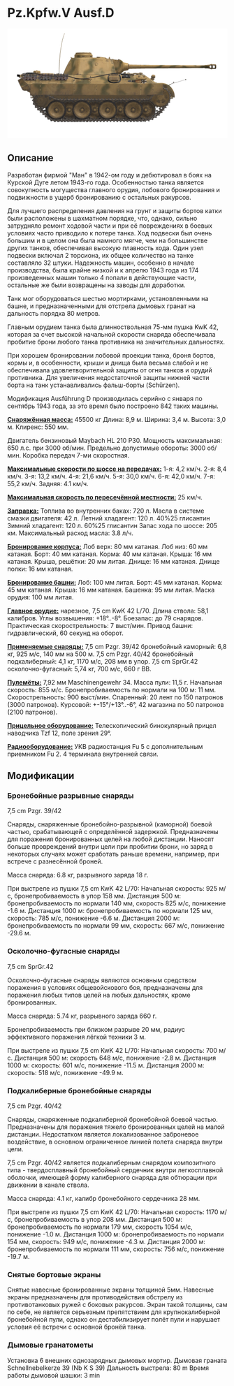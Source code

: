 # Pz.Kpfw.V Ausf.D

![_pzv-d](../images/_pzv-d.png)

## Описание

Разработан фирмой "Ман" в 1942-ом году и дебютировал в боях на Курской Дуге летом 1943-го года. Особенностью танка является совокупность могущества главного орудия, лобового бронирования и подвижности в ущерб бронированию с остальных ракурсов.

Для лучшего распределения давления на грунт и защиты бортов катки были расположены в шахматном порядке, что, однако, сильно затрудняло ремонт ходовой части и при её повреждениях в боевых условиях часто приводило к потере танка. Ход подвески был очень большим и в целом она была намного мягче, чем на большинстве других танков, обеспечивая высокую плавность хода. Один узел подвески включал 2 торсиона, их общее количество на танке составляло 32 штуки. Надежность машин, особенно в начале производства, была крайне низкой и к апрелю 1943 года из 174 произведенных машин только 4 попали в действующие части, остальные же были возвращены на заводы для доработки.

Танк мог оборудоваться шестью мортирками, установленными на башне, и предназначенными для отстрела дымовых гранат на дальность порядка 80 метров.

Главным орудием танка была длинноствольная 75-мм пушка KwK 42, которая за счет высокой начальной скорости снаряда обеспечивала пробитие брони любого танка противника на значительных дальностях. 

При хорошем бронировании лобовой проекции танка, броня бортов, кормы и, в особенности, крыши и днища была весьма слабой и не обеспечивала удовлетворительной защиты от огня танков и орудий противника. Для увеличения недостаточной защиты нижней части борта на танк устанавливались фальш-борты (Schürzen).

Модификация Ausführung D производилась серийно с января по сентябрь 1943 года, за это время было построено 842 таких машины.

<b><u>Снаряжённая масса:</u></b> 45500 кг
Длина: 8,9 м.
Ширина: 3,4 м.
Высота: 3,0 м.
Клиренс: 550 мм.

Двигатель бензиновый Maybach HL 210 P30.
Мощность максимальная: 650 л.с. при 3000 об/мин.
Предельно допустимые обороты: 3000 об/мин.
Коробка передач 7-ми скоростная.

<b><u>Максимальные скорости по шоссе на передачах:</u></b>
1-я: 4,2 км/ч.
2-я: 8,4 км/ч.
3-я: 13,2 км/ч.
4-я: 21,6 км/ч.
5-я: 30,0 км/ч.
6-я: 42,0 км/ч.
7-я: 55,2 км/ч.
Задняя: 4.1 км/ч.

<b><u>Максимальная скорость по пересечённой местности:</u></b> 25 км/ч.

<b><u>Заправка:</u></b>
Топлива во внутренних баках: 720 л.
Масла в системе смазки двигателя: 42 л.
Летний хладагент: 120 л. 40%25 глисантин
Зимний хладагент: 120 л. 60%25 глисантин
Запас хода по шоссе: 205 км.
Максимальный расход масла: 3.8 л/ч.

<b><u>Бронирование корпуса:</u></b>
Лоб верх: 80 мм катаная.
Лоб низ: 60 мм катаная.
Борт: 40 мм катаная.
Корма: 40 мм катаная.
Крыша: 16 мм катаная.
Крыша, решётки: 20 мм литая.
Днище: 16 мм катаная.
Днище полки: 16 мм катаная.

<b><u>Бронирование башни:</u></b>
Лоб: 100 мм литая.
Борт: 45 мм катаная.
Корма: 45 мм катаная.
Крыша: 16 мм катаная.
Башенка: 95 мм литая.
Маска орудия: 100 мм литая.

<b><u>Главное орудие:</u></b> нарезное, 7,5 cm KwK 42 L/70.
Длина ствола: 58,1 калибров.
Углы возвышения: +18°..-8°.
Боезапас: до 79 снарядов.
Практическая скорострельность: 7 выст/мин.
Привод башни: гидравлический, 60 секунд на оборот.

<b><u>Применяемые снаряды:</u></b>
7,5 cm Pzgr. 39/42 бронебойный каморный: 6,8 кг, 925 м/с, 140 мм на 500 м.
7,5 cm Pzgr. 40/42 бронебойный подкалиберный: 4,1 кг, 1170 м/с, 208 мм в упор.
7,5 cm SprGr.42 осколочно-фугасный: 5,74 кг, 700 м/с, 660 г ВВ.

<b><u>Пулемёты:</u></b> 7,92 мм Maschinengewehr 34.
Масса пули: 11,5 г.
Начальная скорость: 855 м/с.
Бронепробиваемость по нормали на 100 м: 11 мм.
Скорострельность: 900 выст/мин.
Спаренный: 20 лент по 150 патронов (3000 патронов).
Курсовой: +-15°/+13°..-6°, 42 магазина по 50 патронов (2100 патронов).

<b><u>Прицельное оборудование:</u></b>
Телескопический бинокулярный прицел наводчика Tzf 12, поле зрения 29°.

<b><u>Радиооборудование:</u></b>
УКВ радиостанция Fu 5 с дополнительным приемником Fu 2.
4 терминала внутренней связи.

## Модификации

### Бронебойные разрывные снаряды

7,5 cm Pzgr. 39/42

Снаряды, снаряженные бронебойно-разрывной (каморной) боевой частью, срабатывающей с определённой задержкой. Предназначены для поражения бронированных целей на любой дистанции. Наносят больше провреждений внутри цели при пробитии брони, но заряд в некоторых случаях может сработать раньше времени, например, при встрече с разнесённой броней.

Масса снаряда: 6.8 кг, разрывного заряда 18 г.

При выстреле из пушки 7,5 cm KwK 42 L/70:
Начальная скорость: 925 м/с, бронепробиваемость в упор 158 мм.
Дистанция 500 м: бронепробиваемость по нормали 140 мм, скорость 825 м/с, понижение -1.6 м.
Дистанция 1000 м: бронепробиваемость по нормали 125 мм, скорость: 785 м/с, понижение -6.6 м.
Дистанция 2000 м: бронепробиваемость по нормали 99 мм, скорость: 667 м/с, понижение -29.6 м.
### Осколочно-фугасные снаряды

7,5 cm SprGr.42

Осколочно-фугасные снаряды являются основным средством поражения в условиях общевойскового боя, предназначены для поражения любых типов целей на любых дальностях, кроме бронированных.

Масса снаряда: 5.74 кг, разрывного заряда 660 г.

Бронепробиваемость при близком разрыве 20 мм, радиус эффективного поражения лёгкой техники 3 м.

При выстреле из пушки 7,5 cm KwK 42 L/70:
Начальная скорость: 700 м/с.
Дистанция 500 м: скорость 648 м/с, понижение -2.8 м.
Дистанция 1000 м: скорость: 601 м/с, понижение -11.5 м.
Дистанция 2000 м: скорость: 518 м/с, понижение -49.9 м.
### Подкалиберные бронебойные снаряды

7,5 cm Pzgr. 40/42

Снаряды, снаряженные подкалиберной бронебойной боевой частью. Предназначены для поражения тяжело бронированных целей на малой дистанции. Недостатком является локализованное заброневое воздействие, в основном ограниченное линией полета снаряда внутри цели.

7,5 cm Pzgr. 40/42 является подкалиберным снарядом композитного типа - твердосплавный бронебойный сердечник внутри легкосплавной оболочки, имеющей форму калиберного снаряда для обтюрации при движении в канале ствола.

Масса снаряда: 4.1 кг, калибр бронебойного сердечника 28 мм.

При выстреле из пушки 7,5 cm KwK 42 L/70:
Начальная скорость: 1170 м/с, бронепробиваемость в упор 208 мм.
Дистанция 500 м: бронепробиваемость по нормали 179 мм, скорость 1054 м/с, понижение -1.0 м.
Дистанция 1000 м: бронепробиваемость по нормали 154 мм, скорость: 949 м/с, понижение -4.3 м.
Дистанция 2000 м: бронепробиваемость по нормали 111 мм, скорость: 756 м/с, понижение -19.7 м.
### Снятые бортовые экраны

Снятые навесные бронированные экраны толщиной 5мм.
Навесные экраны предназначены для противодействия обстрелу из противотанковых ружей с боковых ракурсов. Экран такой толщины, сам по себе, не является серьезным препятствием для крупнокалиберной бронебойной пули, однако он дестабилизирует полёт пули и нарушает условия её встречи с основной бронёй танка.
### Дымовые гранатометы

Установка 6 внешних однозарядных дымовых мортир.
Дымовая граната Schnellnebelkerze 39 (Nb K S 39)
Дальность выстрела: 80 m
Время работы дымовой шашки: 3 min